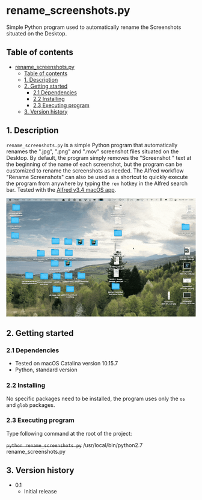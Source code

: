 # rename_screenshots.py
Simple Python program used to automatically rename the Screenshots situated on
the Desktop.

## Table of contents
- [rename_screenshots.py](#rename_screenshotspy)
  - [Table of contents](#table-of-contents)
  - [1. Description](#1-description)
  - [2. Getting started](#2-getting-started)
    - [2.1 Dependencies](#21-dependencies)
    - [2.2 Installing](#22-installing)
    - [2.3 Executing program](#23-executing-program)
  - [3. Version history](#3-version-history)

<!-- toc -->

## 1. Description
`rename_screenshots.py` is a simple Python program that automatically renames
the ".jpg", ".png" and ".mov" screenshot files situated on the Desktop. By default, the
program simply removes the "Screenshot " text at the beginning of the name of
each screenshot, but the program can be customized to rename the screenshots as
needed. The Alfred workflow "Rename Screenshots" can also be used as a shortcut
to quickly execute the program from anywhere by typing the `ren` hotkey in the
Alfred search bar. Tested with the [Alfred v3.4 macOS app](https://www.alfredapp.com).

<p align="center">
	<img src="rename-screenshots.gif" alt="rename-screenshots-gif" style="width: 640px;"/>
</p>

## 2. Getting started


### 2.1 Dependencies
* Tested on macOS Catalina version 10.15.7
* Python, standard version

### 2.2 Installing
No specific packages need to be installed, the program uses only the `os` and
`glob` packages.

### 2.3 Executing program
Type following command at the root of the project:

~~`python rename_screenshots.py`~~
/usr/local/bin/python2.7 rename_screenshots.py

## 3. Version history
* 0.1
    * Initial release